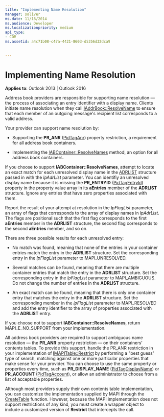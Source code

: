 ```yaml
---
title: "Implementing Name Resolution"
manager: soliver
ms.date: 11/16/2014
ms.audience: Developer
ms.localizationpriority: medium
api_type:
- COM
ms.assetid: a4c71b08-c47a-4421-8603-d5356d32dca9
 
 
---
```


# Implementing Name Resolution

  
  
**Applies to**: Outlook 2013 | Outlook 2016 
  
Address book providers are responsible for supporting name resolution — the process of associating an entry identifier with a display name. Clients initiate name resolution when they call [IAddrBook::ResolveName](iaddrbook-resolvename.md) to ensure that each member of an outgoing message's recipient list corresponds to a valid address. 
  
Your provider can support name resolution by:
  
- Supporting the **PR_ANR** ([PidTagAnr](pidtaganr-canonical-property.md)) property restriction, a requirement for all address book containers.
    
- Implementing the [IABContainer::ResolveNames](iabcontainer-resolvenames.md) method, an option for all address book containers. 
    
If you choose to support **IABContainer::ResolveNames**, attempt to locate an exact match for each unresolved display name in the [ADRLIST](adrlist.md) structure passed in with the  _lpAdrList_ parameter. You can identifiy an unresolved display name because it is missing the **PR_ENTRYID** ([PidTagEntryId](pidtagentryid-canonical-property.md)) property in the property value array in its **aEntries** member of the **ADRLIST** structure. Ignore any entries that have zero properties associated with them. 
  
Report the result of your attempt at resolution in the _lpFlagList_ parameter, an array of flags that corresponds to the array of display names in  _lpAdrList_. The flags are positional such that the first flag corresponds to the first **aEntries** member in the **ADRLIST** structure, the second flag corresponds to the second **aEntries** member, and so on. 
  
There are three possible results for each unresolved entry:
  
- No match was found, meaning that none of the entries in your container entries match the entry in the **ADRLIST** structure. Set the corresponding entry in the _lpFlagList_ parameter to MAPI_UNRESOLVED. 
    
- Several matches can be found, meaning that there are multiple container entries that match the entry in the **ADRLIST** structure. Set the corresponding entry in the _lpFlagList_ parameter to MAPI_AMBIGUOUS. Do not change the number of entries in the **ADRLIST** structure. 
    
- An exact match can be found, meaning that there is only one container entry that matches the entry in the **ADRLIST** structure. Set the corresponding member in the _lpFlagList_ parameter to MAPI_RESOLVED and add the entry identifier to the array of properties associated with the **ADRLIST** entry. 
    
If you choose not to support **IABContainer::ResolveNames**, return MAPI_E_NO_SUPPORT from your implementation.
  
All address book providers are required to support ambiguous name resolution — the **PR_ANR** property restriction — on their containers' contents tables. To provide this support, handle the PR_ANR restriction in your implementation of [IMAPITable::Restrict](imapitable-restrict.md) by performing a "best guess" type of search, matching against one or more particular properties that make sense for your provider. You can choose to use the same property or properties every time, such as **PR_DISPLAY_NAME** ([PidTagDisplayName](pidtagdisplayname-canonical-property.md)) or **PR_ACCOUNT** ([PidTagAccount](pidtagaccount-canonical-property.md)), or allow an administrator to choose from a list of acceptable properties. 
  
Although most providers supply their own contents table implementation, you can customize the implementation supplied by MAPI through the [CreateTable](createtable.md) function. However, because the MAPI implementation does not support restrictions of any kind, you must create a wrapper object to include a customized version of **Restrict** that intercepts the call. 
  

